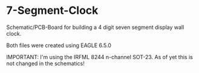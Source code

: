 7-Segment-Clock
===============

Schematic/PCB-Board for building a 4 digit seven segment display wall clock.


Both files were created using EAGLE 6.5.0


IMPORTANT:
I'm using the IRFML 8244 n-channel SOT-23. As of yet this is not changed in the schematics!

